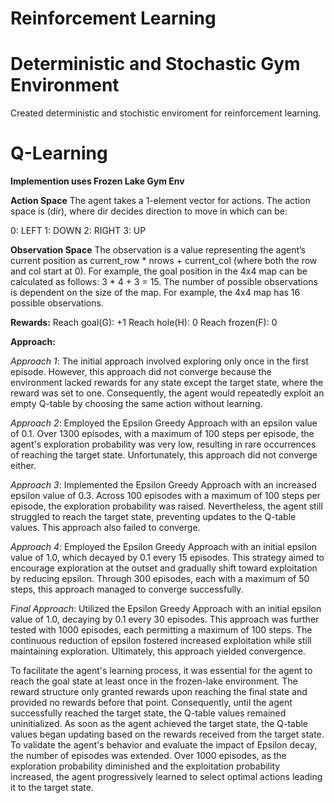 # Reinforcement Learning

# ****Deterministic and Stochastic Gym Environment****

  Created deterministic and stochistic enviroment for reinforcement learning.

# ****Q-Learning****

**Implemention uses Frozen Lake Gym Env**

**Action Space**
The agent takes a 1-element vector for actions. The action space is (dir), where dir decides direction to move in which can be:

0: LEFT
1: DOWN
2: RIGHT
3: UP

**Observation Space**
The observation is a value representing the agent’s current position as current_row * nrows + current_col (where both the row and col start at 0). For example, the goal position in the 4x4 map can be calculated as follows: 3 * 4 + 3 = 15. The number of possible observations is dependent on the size of the map. For example, the 4x4 map has 16 possible observations.

**Rewards:**
Reach goal(G): +1
Reach hole(H): 0
Reach frozen(F): 0


**Approach:**

_Approach 1_: The initial approach involved exploring only once in the first episode. However, this approach did not converge because the environment lacked rewards for any state except the target state, where the reward was set to one. Consequently, the agent would repeatedly exploit an empty Q-table by choosing the same action without learning.

_Approach 2_: Employed the Epsilon Greedy Approach with an epsilon value of 0.1. Over 1300 episodes, with a maximum of 100 steps per episode, the agent's exploration probability was very low, resulting in rare occurrences of reaching the target state. Unfortunately, this approach did not converge either.

_Approach 3_: Implemented the Epsilon Greedy Approach with an increased epsilon value of 0.3. Across 100 episodes with a maximum of 100 steps per episode, the exploration probability was raised. Nevertheless, the agent still struggled to reach the target state, preventing updates to the Q-table values. This approach also failed to converge.

_Approach 4_: Employed the Epsilon Greedy Approach with an initial epsilon value of 1.0, which decayed by 0.1 every 15 episodes. This strategy aimed to encourage exploration at the outset and gradually shift toward exploitation by reducing epsilon. Through 300 episodes, each with a maximum of 50 steps, this approach managed to converge successfully.

_Final Approach_: Utilized the Epsilon Greedy Approach with an initial epsilon value of 1.0, decaying by 0.1 every 30 episodes. This approach was further tested with 1000 episodes, each permitting a maximum of 100 steps. The continuous reduction of epsilon fostered increased exploitation while still maintaining exploration. Ultimately, this approach yielded convergence.

To facilitate the agent's learning process, it was essential for the agent to reach the goal state at least once in the frozen-lake environment. The reward structure only granted rewards upon reaching the final state and provided no rewards before that point. Consequently, until the agent successfully reached the target state, the Q-table values remained uninitialized. As soon as the agent achieved the target state, the Q-table values began updating based on the rewards received from the target state. To validate the agent's behavior and evaluate the impact of Epsilon decay, the number of episodes was extended. Over 1000 episodes, as the exploration probability diminished and the exploitation probability increased, the agent progressively learned to select optimal actions leading it to the target state.



